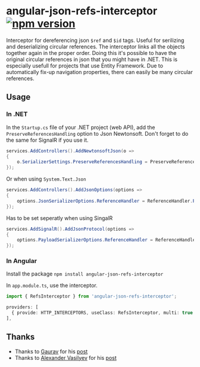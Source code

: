 # angular-json-refs-interceptor [![npm version](http://img.shields.io/npm/v/angular-json-refs-interceptor.svg?style=flat)](https://npmjs.org/package/angular-json-refs-interceptor "View this project on npm")
Interceptor for dereferencing json `$ref` and `$id` tags. Useful for serilizing and deserializing circular references. The interceptor links all the objects together again in the proper order. Doing this it's possible to have the original circular references in json that you might have in .NET. This is especially usefull for projects that use Entity Framework. Due to automatically fix-up navigation properties, there can easily be many circular references.

## Usage
### In .NET
In the `Startup.cs` file of your .NET project (web API), add the `PreserveReferencesHandling` option to Json Newtonsoft. Don't forget to do the same for SignalR if you use it.
```c#
services.AddControllers().AddNewtonsoftJson(o =>
{
    o.SerializerSettings.PreserveReferencesHandling = PreserveReferencesHandling.Objects;
});
```
Or when using `System.Text.Json`
```c#
services.AddControllers().AddJsonOptions(options =>
{
    options.JsonSerializerOptions.ReferenceHandler = ReferenceHandler.Preserve;
});
```
Has to be set seperatly when using SingalR
```c#
services.AddSignalR().AddJsonProtocol(options =>
{
    options.PayloadSerializerOptions.ReferenceHandler = ReferenceHandler.Preserve;
});
```

### In Angular
Install the package
`npm install angular-json-refs-interceptor`

In `app.module.ts`, use the interceptor.

  ```Typescript
  import { RefsInterceptor } from 'angular-json-refs-interceptor';

  providers: [
    { provide: HTTP_INTERCEPTORS, useClass: RefsInterceptor, multi: true },
  ],
  ```

## Thanks
* Thanks to [Gaurav](https://stackoverflow.com/users/1163736/gaurav) for his [post](https://stackoverflow.com/a/15333930/1560347)
* Thanks to [Alexander Vasilyev](https://stackoverflow.com/users/1909640/alexander-vasilyev) for his [post](https://stackoverflow.com/a/15757499/1560347)
